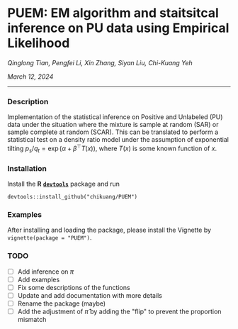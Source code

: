 # PUEM: EM algorithm and staitsitcal inference on PU data using Empirical Likelihood

*Qinglong Tian, Pengfei Li, Xin Zhang, Siyan Liu, Chi-Kuang Yeh*

*March 12, 2024*

---

### Description

Implementation of the statistical inference on Positive and Unlabeled (PU) data under the situation where the mixture is sample at random (SAR) or sample complete at random (SCAR). This can be translated to perform a statistical test on a density ratio model under the assumption of exponential tilting $p_s/q_t = \exp(\alpha + \beta^\top T(x))$, where $T(x)$ is some known function of $x$. 

### Installation

Install the **R** [**`devtools`**](https://CRAN.R-project.org/package=devtools) package and run
```{r}
devtools::install_github("chikuang/PUEM")
```

### Examples

After installing and loading the package, please install the Vignette by `vignette(package = "PUEM")`.

### TODO

- [ ] Add inference on $\pi$
- [ ] Add examples
- [ ] Fix some descriptions of the functions
- [ ] Update and add documentation with more details
- [ ] Rename the package (maybe)
- [ ] Add the adjustment of $\hat{\pi}$ by adding the "flip" to prevent the proportion mismatch
